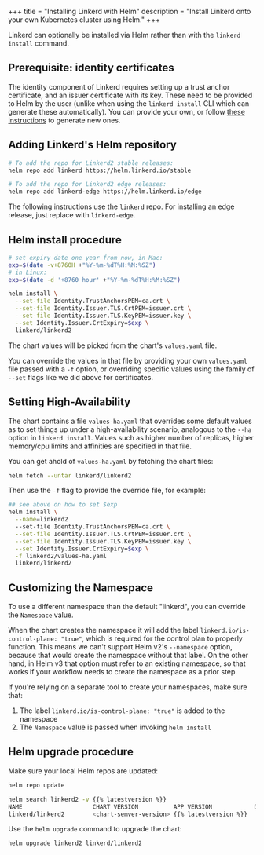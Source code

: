 +++
title = "Installing Linkerd with Helm"
description = "Install Linkerd onto your own Kubernetes cluster using Helm."
+++

Linkerd can optionally be installed via Helm rather than with the `linkerd
install` command.

## Prerequisite: identity certificates

The identity component of Linkerd requires setting up a trust anchor
certificate, and an issuer certificate with its key. These need to be provided
to Helm by the user (unlike when using the `linkerd install` CLI which can
generate these automatically). You can provide your own, or follow [these
instructions](/2/tasks/generate-certificates/) to generate new ones.

## Adding Linkerd's Helm repository

```bash
# To add the repo for Linkerd2 stable releases:
helm repo add linkerd https://helm.linkerd.io/stable

# To add the repo for Linkerd2 edge releases:
helm repo add linkerd-edge https://helm.linkerd.io/edge
```

The following instructions use the `linkerd` repo. For installing an edge
release, just replace with `linkerd-edge`.

## Helm install procedure

```bash
# set expiry date one year from now, in Mac:
exp=$(date -v+8760H +"%Y-%m-%dT%H:%M:%SZ")
# in Linux:
exp=$(date -d '+8760 hour' +"%Y-%m-%dT%H:%M:%SZ")

helm install \
  --set-file Identity.TrustAnchorsPEM=ca.crt \
  --set-file Identity.Issuer.TLS.CrtPEM=issuer.crt \
  --set-file Identity.Issuer.TLS.KeyPEM=issuer.key \
  --set Identity.Issuer.CrtExpiry=$exp \
  linkerd/linkerd2
```

The chart values will be picked from the chart's `values.yaml` file.

You can override the values in that file by providing your own `values.yaml`
file passed with a `-f` option, or overriding specific values using the family of
`--set` flags like we did above for certificates.

## Setting High-Availability

The chart contains a file `values-ha.yaml` that overrides some
default values as to set things up under a high-availability scenario, analogous
to the `--ha` option in `linkerd install`. Values such as higher number of
replicas, higher memory/cpu limits and affinities are specified in that file.

You can get ahold of `values-ha.yaml` by fetching the chart files:

```bash
helm fetch --untar linkerd/linkerd2
```

Then use the `-f` flag to provide the override file, for example:

```bash
## see above on how to set $exp
helm install \
  --name=linkerd2
  --set-file Identity.TrustAnchorsPEM=ca.crt \
  --set-file Identity.Issuer.TLS.CrtPEM=issuer.crt \
  --set-file Identity.Issuer.TLS.KeyPEM=issuer.key \
  --set Identity.Issuer.CrtExpiry=$exp \
  -f linkerd2/values-ha.yaml
  linkerd/linkerd2
```

## Customizing the Namespace

To use a different namespace than the default "linkerd", you can override the
`Namespace` value.

When the chart creates the namespace it will add the label
`linkerd.io/is-control-plane: "true"`, which is required for the control plan to
properly function. This means we can't support Helm v2's `--namespace` option,
because that would create the namespace without that label. On the other hand,
in Helm v3 that option must refer to an existing namespace, so that works if
your workflow needs to create the namespace as a prior step.

If you're relying on a separate tool to create your namespaces, make sure that:

1) The label `linkerd.io/is-control-plane: "true"` is added to the namespace
1) The `Namespace` value is passed when invoking `helm install`

## Helm upgrade procedure

Make sure your local Helm repos are updated:

```bash
helm repo update

helm search linkerd2 -v {{% latestversion %}}
NAME                    CHART VERSION          APP VERSION            DESCRIPTION
linkerd/linkerd2        <chart-semver-version> {{% latestversion %}}    Linkerd gives you observability, reliability, and securit...
```

Use the `helm upgrade` command to upgrade the chart:

```bash
helm upgrade linkerd2 linkerd/linkerd2
```
